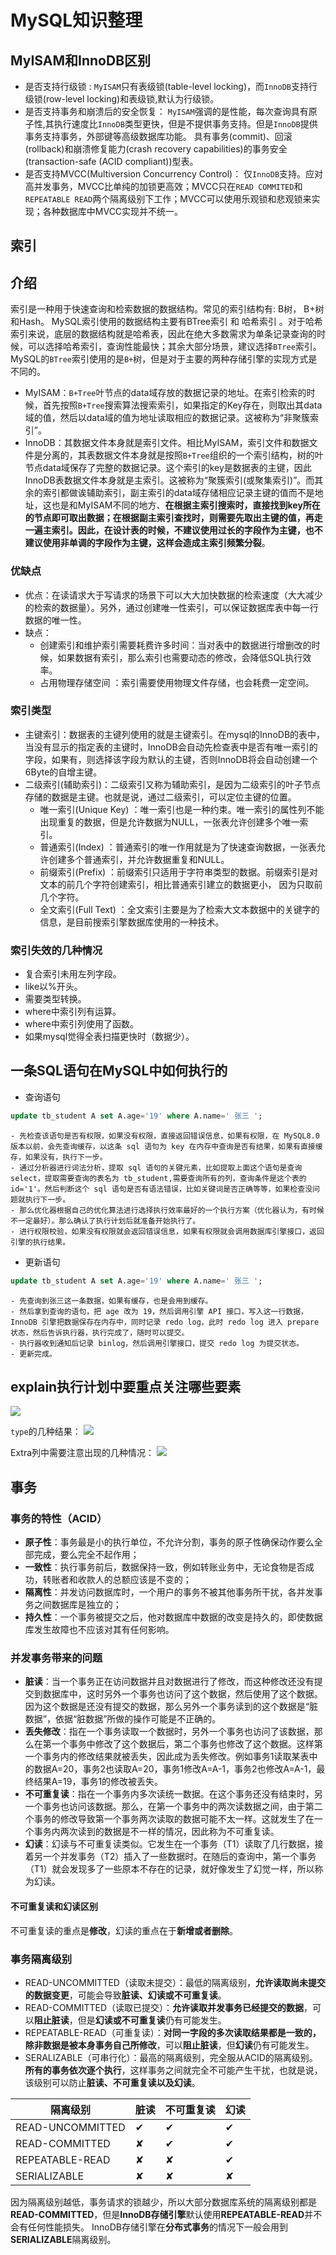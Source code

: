 # MySQL知识整理

## MyISAM和InnoDB区别
- 是否支持行级锁 : `MyISAM`只有表级锁(table-level locking)，而`InnoDB`支持行级锁(row-level locking)和表级锁,默认为行级锁。
- 是否支持事务和崩溃后的安全恢复： `MyISAM`强调的是性能，每次查询具有原子性,其执行速度比`InnoDB`类型更快，但是不提供事务支持。但是`InnoDB`提供事务支持事务，外部键等高级数据库功能。 具有事务(commit)、回滚(rollback)和崩溃修复能力(crash recovery capabilities)的事务安全(transaction-safe (ACID compliant))型表。
- 是否支持MVCC(Multiversion Concurrency Control)： 仅`InnoDB`支持。应对高并发事务，MVCC比单纯的加锁更高效；MVCC只在`READ COMMITED`和`REPEATABLE READ`两个隔离级别下工作；MVCC可以使用乐观锁和悲观锁来实现；各种数据库中MVCC实现并不统一。

## 索引

## 介绍
索引是一种用于快速查询和检索数据的数据结构。常见的索引结构有: B树， B+树和Hash。
MySQL索引使用的数据结构主要有BTree索引 和 哈希索引 。对于哈希索引来说，底层的数据结构就是哈希表，因此在绝大多数需求为单条记录查询的时候，可以选择哈希索引，查询性能最快；其余大部分场景，建议选择`BTree`索引。MySQL的`BTree`索引使用的是`B+`树，但是对于主要的两种存储引擎的实现方式是不同的。
- MyISAM：`B+Tree`叶节点的data域存放的数据记录的地址。在索引检索的时候，首先按照`B+Tree`搜索算法搜索索引，如果指定的Key存在，则取出其data域的值，然后以data域的值为地址读取相应的数据记录。这被称为“非聚簇索引”。
- InnoDB：其数据文件本身就是索引文件。相比MyISAM，索引文件和数据文件是分离的，其表数据文件本身就是按照`B+Tree`组织的一个索引结构，树的叶节点data域保存了完整的数据记录。这个索引的key是数据表的主键，因此InnoDB表数据文件本身就是主索引。这被称为“聚簇索引(或聚集索引)”。而其余的索引都做诶辅助索引，副主索引的data域存储相应记录主键的值而不是地址，这也是和MyISAM不同的地方、**在根据主索引搜索时，直接找到key所在的节点即可取出数据；在根据副主索引查找时，则需要先取出主键的值，再走一遍主索引。因此，在设计表的时候，不建议使用过长的字段作为主键，也不建议使用非单调的字段作为主键，这样会造成主索引频繁分裂**。

### 优缺点
- 优点：在读请求大于写请求的场景下可以大大加快数据的检索速度（大大减少的检索的数据量）。另外，通过创建唯一性索引，可以保证数据库表中每一行数据的唯一性。
- 缺点：
    - 创建索引和维护索引需要耗费许多时间：当对表中的数据进行增删改的时候，如果数据有索引，那么索引也需要动态的修改，会降低SQL执行效率。
    - 占用物理存储空间 ：索引需要使用物理文件存储，也会耗费一定空间。

### 索引类型
- 主键索引：数据表的主键列使用的就是主键索引。在mysql的InnoDB的表中，当没有显示的指定表的主键时，InnoDB会自动先检查表中是否有唯一索引的字段，如果有，则选择该字段为默认的主键，否则InnoDB将会自动创建一个6Byte的自增主键。
- 二级索引(辅助索引)：二级索引又称为辅助索引，是因为二级索引的叶子节点存储的数据是主键。也就是说，通过二级索引，可以定位主键的位置。
    - 唯一索引(Unique Key) ：唯一索引也是一种约束。唯一索引的属性列不能出现重复的数据，但是允许数据为NULL，一张表允许创建多个唯一索引。
    - 普通索引(Index) ：普通索引的唯一作用就是为了快速查询数据，一张表允许创建多个普通索引，并允许数据重复和NULL。
    - 前缀索引(Prefix) ：前缀索引只适用于字符串类型的数据。前缀索引是对文本的前几个字符创建索引，相比普通索引建立的数据更小， 因为只取前几个字符。
    - 全文索引(Full Text) ：全文索引主要是为了检索大文本数据中的关键字的信息，是目前搜索引擎数据库使用的一种技术。

###  索引失效的几种情况
- 复合索引未用左列字段。
- like以%开头。
- 需要类型转换。
- where中索引列有运算。
- where中索引列使用了函数。
- 如果mysql觉得全表扫描更快时（数据少）。

## 一条SQL语句在MySQL中如何执行的
- 查询语句
```SQL
update tb_student A set A.age='19' where A.name=' 张三 ';
```
    - 先检查该语句是否有权限，如果没有权限，直接返回错误信息，如果有权限，在 MySQL8.0 版本以前，会先查询缓存，以这条 sql 语句为 key 在内存中查询是否有结果，如果有直接缓存，如果没有，执行下一步。
    - 通过分析器进行词法分析，提取 sql 语句的关键元素，比如提取上面这个语句是查询 select，提取需要查询的表名为 tb_student,需要查询所有的列，查询条件是这个表的 id='1'。然后判断这个 sql 语句是否有语法错误，比如关键词是否正确等等，如果检查没问题就执行下一步。
    - 那么优化器根据自己的优化算法进行选择执行效率最好的一个执行方案（优化器认为，有时候不一定最好）。那么确认了执行计划后就准备开始执行了。
    - 进行权限校验，如果没有权限就会返回错误信息，如果有权限就会调用数据库引擎接口，返回引擎的执行结果。
- 更新语句
```SQL
update tb_student A set A.age='19' where A.name=' 张三 ';
```
    - 先查询到张三这一条数据，如果有缓存，也是会用到缓存。
    - 然后拿到查询的语句，把 age 改为 19，然后调用引擎 API 接口，写入这一行数据，InnoDB 引擎把数据保存在内存中，同时记录 redo log，此时 redo log 进入 prepare 状态，然后告诉执行器，执行完成了，随时可以提交。
    - 执行器收到通知后记录 binlog，然后调用引擎接口，提交 redo log 为提交状态。
    - 更新完成。

## explain执行计划中要重点关注哪些要素
![](_v_images/20200415223430111_18456.png)

`type`的几种结果：
![](_v_images/20200415223609621_14235.png)

Extra列中需要注意出现的几种情况：
![](_v_images/20200415223702446_13869.png)

## 事务

### 事务的特性（ACID）

- **原子性**：事务最是小的执行单位，不允许分割，事务的原子性确保动作要么全部完成，要么完全不起作用；
- **一致性**：执行事务前后，数据保持一致，例如转账业务中，无论食物是否成功，转账者和收款人的总额应该是不变的；
- **隔离性**：并发访问数据库时，一个用户的事务不被其他事务所干扰，各并发事务之间数据库是独立的；
- **持久性**：一个事务被提交之后，他对数据库中数据的改变是持久的，即使数据库发生故障也不应该对其有任何影响。

### 并发事务带来的问题

- **脏读**：当一个事务正在访问数据并且对数据进行了修改，而这种修改还没有提交到数据库中，这时另外一个事务也访问了这个数据，然后使用了这个数据。因为这个数据是还没有提交的数据，那么另外一个事务读到的这个数据是“脏数据”，依据“脏数据”所做的操作可能是不正确的。
- **丢失修改**：指在一个事务读取一个数据时，另外一个事务也访问了该数据，那么在第一个事务中修改了这个数据后，第二个事务也修改了这个数据。这样第一个事务内的修改结果就被丢失，因此成为丢失修改。例如事务1读取某表中的数据A=20，事务2也读取A=20，事务1修改A=A-1，事务2也修改A=A-1，最终结果A=19，事务1的修改被丢失。
- **不可重复读**：指在一个事务内多次读统一数据。在这个事务还没有结束时，另一个事务也访问该数据。那么，在第一个事务中的两次读数据之间，由于第二个事务的修改导致第一个事务两次读取的数据可能不太一样。这就发生了在一个事务内两次读到的数据是不一样的情况，因此称为不可重复读。
- **幻读**：幻读与不可重复读类似。它发生在一个事务（T1）读取了几行数据，接着另一个并发事务（T2）插入了一些数据时。在随后的查询中，第一个事务（T1）就会发现多了一些原本不存在的记录，就好像发生了幻觉一样，所以称为幻读。

#### 不可重复读和幻读区别
不可重复读的重点是**修改**，幻读的重点在于**新增或者删除**。

### 事务隔离级别

- READ-UNCOMMITTED（读取未提交）：最低的隔离级别，**允许读取尚未提交的数据变更**，可能会导致**脏读、幻读或不可重复读**。
- READ-COMMITTED（读取已提交）：**允许读取并发事务已经提交的数据**，可以**阻止脏读**，但是**幻读或不可重复读**仍有可能发生。
- REPEATABLE-READ（可重复读）：**对同一字段的多次读取结果都是一致的，除非数据是被本身事务自己所修改**，可以**阻止脏读**，但**幻读**仍有可能发生。
- SERALIZABLE（可串行化）：最高的隔离级别，完全服从ACID的隔离级别。**所有的事务依次逐个执行**，这样事务之间就完全不可能产生干扰，也就是说，该级别可以防止**脏读、不可重复读以及幻读**。

|     隔离级别      | 脏读 | 不可重复读 | 幻读 |
| ---------------- | --- | --------- | --- |
| READ-UNCOMMITTED | ✔   | ✔        | ✔   |
| READ-COMMITTED   | ✘   | ✔        | ✔   |
| REPEATABLE-READ  | ✘   | ✘        | ✔   |
| SERIALIZABLE     | ✘   | ✘        | ✘   |

因为隔离级别越低，事务请求的锁越少，所以大部分数据库系统的隔离级别都是**READ-COMMITTED**，但是**InnoDB存储引擎**默认使用**REPEATABLE-READ**并不会有任何性能损失。
InnoDB存储引擎在**分布式事务**的情况下一般会用到**SERIALIZABLE**隔离级别。

